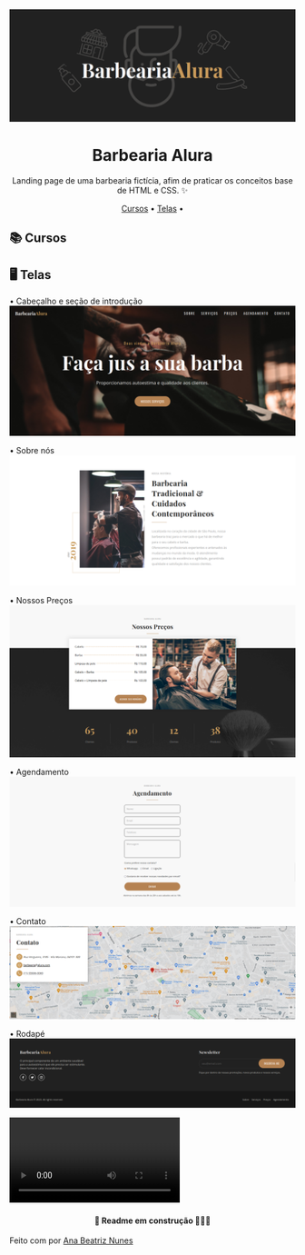 <img src="./assets/barbearia-alura-banner.png">
<h1 align="center">Barbearia Alura</h1>

<p align="center">Landing page de uma barbearia fictícia, afim de praticar os conceitos base de HTML e CSS. ✨</p>

<p align="center">
 <a href="#📚-cursos">Cursos</a> • 
 <a href="#🖥-telas">Telas</a> •
</p>

## 📚 Cursos

## 🖥 Telas

• Cabeçalho e seção de introdução
<img src="./assets/screenshots/header-hero.png">

• Sobre nós
<img src="./assets/screenshots/about-us.png">

• Nossos Preços
<img src="./assets/screenshots/our-prices.png">

• Agendamento
<img src="./assets/screenshots/appointment.png">

• Contato
<img src="./assets/screenshots/contact.png">

• Rodapé
<img src="./assets/screenshots/footer.png">

<video src="./assets/desktop-view.gif"></video>


<h4 align="center">🚧 Readme em construção 👷🏻‍♀️</h4>


Feito com por [Ana Beatriz Nunes](https://www.linkedin.com/in/ana-beatriz-nunes/)